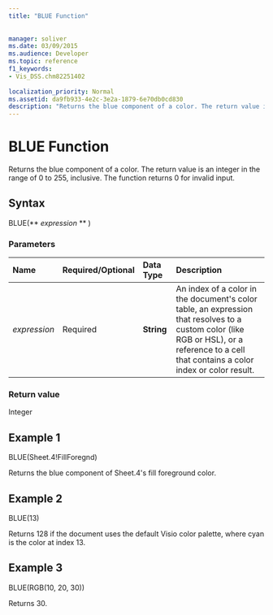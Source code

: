 ```yaml
---
title: "BLUE Function"
 
 
manager: soliver
ms.date: 03/09/2015
ms.audience: Developer
ms.topic: reference
f1_keywords:
- Vis_DSS.chm82251402
 
localization_priority: Normal
ms.assetid: da9fb933-4e2c-3e2a-1879-6e70db0cd830
description: "Returns the blue component of a color. The return value is an integer in the range of 0 to 255, inclusive. The function returns 0 for invalid input."
---
```


# BLUE Function

Returns the blue component of a color. The return value is an integer in the range of 0 to 255, inclusive. The function returns 0 for invalid input.
  
## Syntax

BLUE(** *expression* ** ) 
  
### Parameters

|**Name**|**Required/Optional**|**Data Type**|**Description**|
|:-----|:-----|:-----|:-----|
| _expression_ <br/> |Required  <br/> |**String** <br/> |An index of a color in the document's color table, an expression that resolves to a custom color (like RGB or HSL), or a reference to a cell that contains a color index or color result.  <br/> |
   
### Return value

Integer
  
## Example 1

BLUE(Sheet.4!FillForegnd)
  
Returns the blue component of Sheet.4's fill foreground color.
  
## Example 2

BLUE(13)
  
Returns 128 if the document uses the default Visio color palette, where cyan is the color at index 13.
  
## Example 3

BLUE(RGB(10, 20, 30))
  
Returns 30.
  

